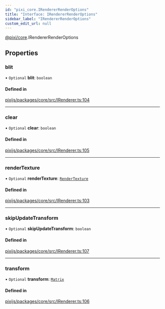 ```yaml
---
id: "pixi_core.IRendererRenderOptions"
title: "Interface: IRendererRenderOptions"
sidebar_label: "IRendererRenderOptions"
custom_edit_url: null
---
```


[@pixi/core](../modules/pixi_core.md).IRendererRenderOptions

## Properties

### blit

• `Optional` **blit**: `boolean`

#### Defined in

[pixijs/packages/core/src/IRenderer.ts:104](https://github.com/pixijs/pixijs/blob/2194fe5c5/packages/core/src/IRenderer.ts#L104)

___

### clear

• `Optional` **clear**: `boolean`

#### Defined in

[pixijs/packages/core/src/IRenderer.ts:105](https://github.com/pixijs/pixijs/blob/2194fe5c5/packages/core/src/IRenderer.ts#L105)

___

### renderTexture

• `Optional` **renderTexture**: [`RenderTexture`](../classes/pixi_core.RenderTexture.md)

#### Defined in

[pixijs/packages/core/src/IRenderer.ts:103](https://github.com/pixijs/pixijs/blob/2194fe5c5/packages/core/src/IRenderer.ts#L103)

___

### skipUpdateTransform

• `Optional` **skipUpdateTransform**: `boolean`

#### Defined in

[pixijs/packages/core/src/IRenderer.ts:107](https://github.com/pixijs/pixijs/blob/2194fe5c5/packages/core/src/IRenderer.ts#L107)

___

### transform

• `Optional` **transform**: [`Matrix`](../classes/pixi_core.Matrix.md)

#### Defined in

[pixijs/packages/core/src/IRenderer.ts:106](https://github.com/pixijs/pixijs/blob/2194fe5c5/packages/core/src/IRenderer.ts#L106)
